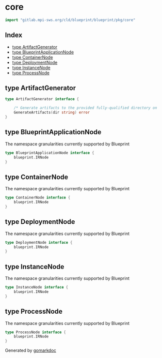 <!-- Code generated by gomarkdoc. DO NOT EDIT -->

# core

```go
import "gitlab.mpi-sws.org/cld/blueprint/blueprint/pkg/core"
```

## Index

- [type ArtifactGenerator](<#ArtifactGenerator>)
- [type BlueprintApplicationNode](<#BlueprintApplicationNode>)
- [type ContainerNode](<#ContainerNode>)
- [type DeploymentNode](<#DeploymentNode>)
- [type InstanceNode](<#InstanceNode>)
- [type ProcessNode](<#ProcessNode>)


<a name="ArtifactGenerator"></a>
## type ArtifactGenerator



```go
type ArtifactGenerator interface {

    /* Generate artifacts to the provided fully-qualified directory on the local filesystem */
    GenerateArtifacts(dir string) error
}
```

<a name="BlueprintApplicationNode"></a>
## type BlueprintApplicationNode

The namespace granularities currently supported by Blueprint

```go
type BlueprintApplicationNode interface {
    blueprint.IRNode
}
```

<a name="ContainerNode"></a>
## type ContainerNode

The namespace granularities currently supported by Blueprint

```go
type ContainerNode interface {
    blueprint.IRNode
}
```

<a name="DeploymentNode"></a>
## type DeploymentNode

The namespace granularities currently supported by Blueprint

```go
type DeploymentNode interface {
    blueprint.IRNode
}
```

<a name="InstanceNode"></a>
## type InstanceNode

The namespace granularities currently supported by Blueprint

```go
type InstanceNode interface {
    blueprint.IRNode
}
```

<a name="ProcessNode"></a>
## type ProcessNode

The namespace granularities currently supported by Blueprint

```go
type ProcessNode interface {
    blueprint.IRNode
}
```

Generated by [gomarkdoc](<https://github.com/princjef/gomarkdoc>)

